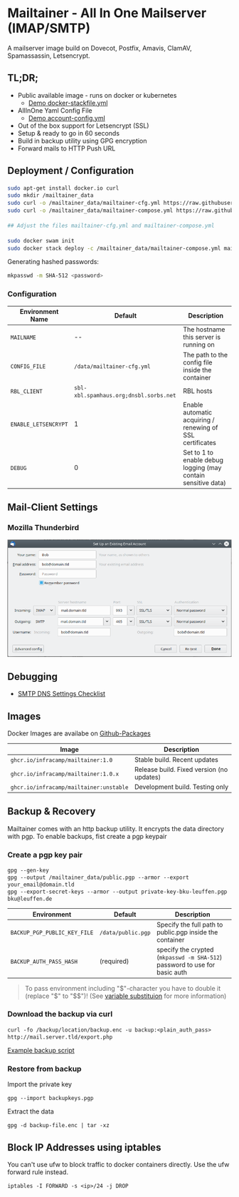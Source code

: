 # Mailtainer - All In One Mailserver (IMAP/SMTP)

A mailserver image build on Dovecot, Postfix, Amavis, ClamAV, Spamassassin, 
Letsencrypt. 

## TL;DR;

- Public available image - runs on docker or kubernetes
    - [Demo docker-stackfile.yml](doc/mailtainer-compose.yml)
- AllInOne Yaml Config File
    - [Demo account-config.yml](doc/mailtainer-cfg.yml)
- Out of the box support for Letsencrypt (SSL)
- Setup & ready to go in 60 seconds
- Build in backup utility using GPG encryption
- Forward mails to HTTP Push URL

## Deployment / Configuration


```bash
sudo apt-get install docker.io curl
sudo mkdir /mailtainer_data
sudo curl -o /mailtainer_data/mailtainer-cfg.yml https://raw.githubusercontent.com/infracamp/mailtainer/master/doc/mailtainer-cfg.yml
sudo curl -o /mailtainer_data/mailtainer-compose.yml https://raw.githubusercontent.com/infracamp/mailtainer/master/doc/mailtainer-compose.yml

## Adjust the files mailtainer-cfg.yml and mailtainer-compose.yml

sudo docker swam init
sudo docker stack deploy -c /mailtainer_data/mailtainer-compose.yml mailtainer  
```

Generating hashed passwords:

```bash
mkpasswd -m SHA-512 <password>
```

### Configuration

| Environment Name | Default | Description |
|------------------|-------------|---------|
| `MAILNAME`       | --          | The hostname this server is running on                           |
| `CONFIG_FILE`    | `/data/mailtainer-cfg.yml` | The path to the config file inside the container  |
| `RBL_CLIENT`     | `sbl-xbl.spamhaus.org;dnsbl.sorbs.net` | RBL hosts |
| `ENABLE_LETSENCRYPT` | 1   | Enable automatic acquiring / renewing of SSL certificates        |
| `DEBUG`              | 0   | Set to 1 to enable debug logging (may contain sensitive data)    |


## Mail-Client Settings

### Mozilla Thunderbird

![Settings](doc/settings-thunderbird.png)

## Debugging

- [SMTP DNS Settings Checklist](doc/checklist-mail-config.md)

## Images

Docker Images are availabe on [Github-Packages](https://github.com/infracamp/mailtainer/pkgs/container/mailtainer)

| Image                                   | Description                                |
|-----------------------------------------|--------------------------------------------|
| `ghcr.io/infracamp/mailtainer:1.0`      | Stable build. Recent updates               |
| `ghcr.io/infracamp/mailtainer:1.0.x`    | Release build. Fixed version (no updates)  |
| `ghcr.io/infracamp/mailtainer:unstable` | Development build. Testing only            |

## Backup & Recovery

Mailtainer comes with an http backup utility. It encrypts the
data directory with pgp. To enable backups, fist create a pgp keypair


### Create a pgp key pair

```
gpg --gen-key
gpg --output /mailtainer_data/public.pgp --armor --export your_email@domain.tld
gpg --export-secret-keys --armor --output private-key-bku-leuffen.pgp bku@leuffen.de
```

| Environment                       | Default               | Description    |
|-----------------------------------|-----------------------|--------------------|
| `BACKUP_PGP_PUBLIC_KEY_FILE`      | `/data/public.pgp`    | Specify the full path to public.pgp inside the container | 
| `BACKUP_AUTH_PASS_HASH`           | (required)            | specify the crypted (`mkpasswd -m SHA-512`) password to use for basic auth |

> To pass environment including "$"-character you have to double it (replace "$" to "$$")! 
> (See [variable substituion](https://docs.docker.com/compose/compose-file/#variable-substitution) for more information)

### Download the backup via curl

```
curl -fo /backup/location/backup.enc -u backup:<plain_auth_pass> http://mail.server.tld/export.php
```

[Example backup script](doc/backup-script.sh)

### Restore from backup

Import the private key
```
gpg --import backupkeys.pgp
```

Extract the data

```
gpg -d backup-file.enc | tar -xz
```

## Block IP Addresses using iptables

You can't use ufw to block traffic to docker containers directly.
Use the ufw forward rule instead.

```
iptables -I FORWARD -s <ip>/24 -j DROP
```

